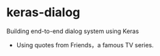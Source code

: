 # keras-dialog
Building end-to-end dialog system using Keras

- Using quotes from Friends，a famous TV series.
